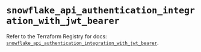 # `snowflake_api_authentication_integration_with_jwt_bearer`

Refer to the Terraform Registry for docs: [`snowflake_api_authentication_integration_with_jwt_bearer`](https://registry.terraform.io/providers/snowflake-labs/snowflake/0.95.0/docs/resources/api_authentication_integration_with_jwt_bearer).
